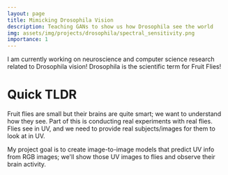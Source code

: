 ```yaml
---
layout: page
title: Mimicking Drosophila Vision
description: Teaching GANs to show us how Drosophila see the world
img: assets/img/projects/drosophila/spectral_sensitivity.png
importance: 1
---
```


I am currently working on neuroscience and computer science research related to Drosophila vision! Drosophila is the scientific term for Fruit Flies!

# Quick TLDR

Fruit flies are small but their brains are quite smart; we want to understand how they see. Part of this is conducting real experiments with real flies. Flies see in UV, and we need to provide real subjects/images for them to look at in UV. 

My project goal is to create image-to-image models that predict UV info from RGB images; we'll show those UV images to flies and observe their brain activity.

<!-- <div class="row">
    <div class="col-sm mt-3 mt-md-0 center" style="text-align: center;">
        {% include figure.html path="assets/img/projects/drosophila/drosophila_size.jpeg" title="Fruit Fly Compared to Needle" class="img-fluid rounded z-depth-1 center" width=300%}
    </div>
</div> -->


